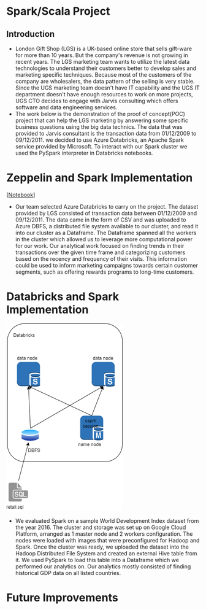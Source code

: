 # Spark/Scala Project
## Introduction
- London Gift Shop (LGS) is a UK-based online store that sells gift-ware for more than 10 years. But the company's revenue is not growing in recent years. The LGS marketing team wants to utilize the latest data technologies to understand their customers better to develop sales and marketing specific techniques. Because most of the customers of the company are wholesalers, the data pattern of the selling is very stable. Since the UGS marketing team doesn't have IT capability and the UGS IT department doesn't have enough resources to work on more projects, UGS CTO decides to engage with Jarvis consulting which offers software and data engineering services.
- The work below is the demonstration of the proof of concept(POC) project that can help the LGS marketing by answering some specific business questions using the big data technics. The data that was provided to Jarvis consultant is the transaction data from 01/12/2009 to 09/12/2011. we decided to use Azure Databricks, an Apache Spark service provided by Microsoft. To interact with our Spark cluster we used the PySpark interpreter in Databricks notebooks.


# Zeppelin and Spark Implementation
[[Notebook](https://github.com/jarviscanada/jarvis_data_eng_shawn/blob/feature/Spark/spark/notebook/Retail%20Data%20Analytics%20with%20PySpark.ipynb)]
- Our team selected Azure Databricks to carry on the project. The dataset provided by LGS consisted of transaction data between 01/12/2009 and 09/12/2011. The data came in the form of CSV and was uploaded to Azure DBFS, a distributed file system available to our cluster, and read it into our cluster as a Dataframe. The Dataframe spanned all the workers in the cluster which allowed us to leverage more computational power for our work. Our analytical work focused on finding trends in their transactions over the given time frame and categorizing customers based on the recency and frequency of their visits. This information could be used to inform marketing campaigns towards certain customer segments, such as offering rewards programs to long-time customers.


# Databricks and Spark Implementation
![zeppelin](.assets/databricks&spark.png)
-  We evaluated Spark on a sample World Development Index dataset from the year 2016. The cluster and storage was set up on Google Cloud Platform, arranged as 1 master node and 2 workers configuration. The nodes were loaded with images that were preconfigured for Hadoop and Spark. Once the cluster was ready, we uploaded the dataset into the Hadoop Distributed File System and created an external Hive table from it. We used PySpark to load this table into a Dataframe which we performed our analytics on. Our analytics mostly consisted of finding historical GDP data on all listed countries.

# Future Improvements
